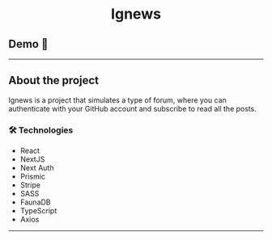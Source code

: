 <h1 style="text-align: center; font-weight: bold;">Ignews</h1>

## Demo 📸

<div align="center" >
  <a src="https://ignews-nathanf100.vercel.app/">
</div>

---
## About the project

Ignews is a project that simulates a type of forum, where you can authenticate with your GitHub account and subscribe to read all the posts.

### 🛠 Technologies

- React
- NextJS
- Next Auth
- Prismic
- Stripe 
- SASS
- FaunaDB
- TypeScript
- Axios
---